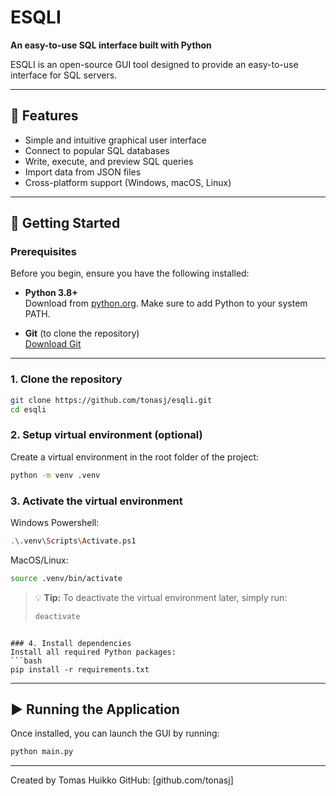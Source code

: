 # ESQLI
**An easy-to-use SQL interface built with Python**

ESQLI is an open-source GUI tool designed to provide an easy-to-use interface for SQL servers.

---

## 🔧 Features
- Simple and intuitive graphical user interface
- Connect to popular SQL databases
- Write, execute, and preview SQL queries
- Import data from JSON files
- Cross-platform support (Windows, macOS, Linux)

---

## 🚀 Getting Started

### Prerequisites

Before you begin, ensure you have the following installed:

- **Python 3.8+**  
  Download from [python.org](https://www.python.org/downloads/). Make sure to add Python to your system PATH.

- **Git** (to clone the repository)  
  [Download Git](https://git-scm.com/downloads)

---

### 1. Clone the repository
```bash
git clone https://github.com/tonasj/esqli.git
cd esqli
```

### 2. Setup virtual environment (optional)
Create a virtual environment in the root folder of the project:
```bash
python -m venv .venv
```

### 3. Activate the virtual environment
Windows Powershell:
```bash
.\.venv\Scripts\Activate.ps1
```
MacOS/Linux:
```bash
source .venv/bin/activate
```

> 💡 **Tip:** To deactivate the virtual environment later, simply run:
> ```bash
> deactivate
> ```
```

### 4. Install dependencies
Install all required Python packages:
```bash
pip install -r requirements.txt
```

---

## ▶️ Running the Application
Once installed, you can launch the GUI by running:
```bash
python main.py
```

---

Created by Tomas Huikko
GitHub: [github.com/tonasj]